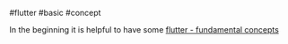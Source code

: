 #flutter #basic #concept

In the beginning it is helpful to have some [flutter - fundamental concepts](/techstack/flutter/flutter%20-%20fundamental%20concepts.md)